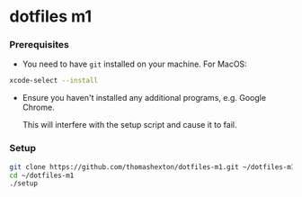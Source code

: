 # dotfiles m1

### Prerequisites

* You need to have `git` installed on your machine. For MacOS:

```sh
xcode-select --install
```

* Ensure you haven't installed any additional programs, e.g. Google Chrome.

  This will interfere with the setup script and cause it to fail.

### Setup

```sh
git clone https://github.com/thomashexton/dotfiles-m1.git ~/dotfiles-m1
cd ~/dotfiles-m1
./setup
```
